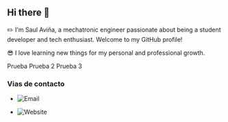 ## Hi there 👋

:pencil2: I'm Saul Aviña, a mechatronic engineer passionate about being a student developer and tech enthusiast. Welcome to my GitHub profile! 

:sunglasses: I love learning new things for my personal and professional growth.

Prueba
Prueba 2
Prueba 3

### Vias de contacto
- ![Email](https://img.shields.io/badge/email-saul.avina.15@gmail.com-blue)

- ![Website](https://img.shields.io/website?url=https%3A%2F%2Fwww.linkedin.com%2Fin%2Fsaul-gerardo-avina-hernandez-02b7371bb%2F&link=https%3A%2F%2Fwww.linkedin.com%2Fin%2Fsaul-gerardo-avina-hernandez-02b7371bb%2F)

